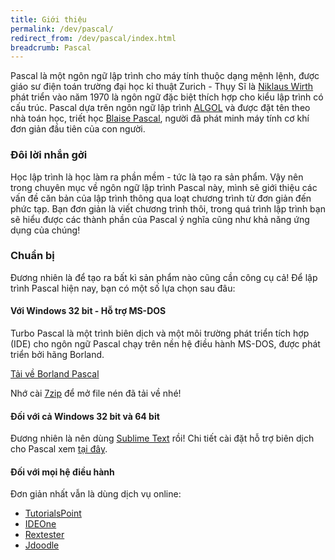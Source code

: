 ```yaml
---
title: Giới thiệu
permalink: /dev/pascal/
redirect_from: /dev/pascal/index.html
breadcrumb: Pascal
---
```


Pascal là một ngôn ngữ lập trình cho máy tính thuộc dạng mệnh lệnh, được giáo sư điện toán trường đại học kỉ thuật Zurich - Thụy Sĩ là [Niklaus Wirth](https://vi.wikipedia.org/wiki/Niklaus_Wirth) phát triển vào năm 1970 là ngôn ngữ đặc biệt thích hợp cho kiểu lập trình có cấu trúc. Pascal dựa trên ngôn ngữ lập trình [ALGOL](https://vi.wikipedia.org/wiki/ALGOL) và được đặt tên theo nhà toán học, triết học [Blaise Pascal](https://vi.wikipedia.org/wiki/Blaise_Pascal), người đã phát minh máy tính cơ khí đơn giản đầu tiên của con người. 

### Đôi lời nhắn gởi

Học lập trình là học làm ra phần mềm - tức là tạo ra sản phẩm. Vậy nên trong chuyên mục về ngôn ngữ lập trình Pascal này, mình sẽ giới thiệu các vấn đề căn bản của lập trình thông qua loạt chương trình từ đơn giản đến phức tạp. Bạn đơn giản là viết chương trình thôi, trong quá trình lập trình bạn sẽ hiểu được các thành phần của Pascal ý nghĩa cũng như khả năng ứng dụng của chúng!

### Chuẩn bị

Đương nhiên là để tạo ra bất kì sản phẩm nào cũng cần công cụ cả! Để lập trình Pascal hiện nay, bạn có một số lựa chọn sau đâu:

#### Với Windows 32 bit - Hỗ trợ MS-DOS

Turbo Pascal là một trình biên dịch và một môi trường phát triển tích hợp (IDE) cho ngôn ngữ Pascal chạy trên nền hệ điều hành MS-DOS, được phát triển bởi hãng Borland.

[Tải về Borland Pascal](/download/BP70.7z)

Nhớ cài [7zip](http://www.7-zip.org/download.html) để mở file nén đã tải về nhé!

#### Đối với cả Windows 32 bit và 64 bit

Đương nhiên là nên dùng [Sublime Text](/dev/sublimetext) rồi! Chi tiết cài đặt hỗ trợ biên dịch cho Pascal xem [tại đây](/dev/sublimetext/installation).

#### Đối với mọi hệ điều hành

Đơn giản nhất vẫn là dùng dịch vụ online:

- [TutorialsPoint](https://www.tutorialspoint.com/compile_pascal_online.php)
- [IDEOne](http://ideone.com)
- [Rextester](http://rextester.com/l/pascal_online_compiler)
- [Jdoodle](https://www.jdoodle.com/execute-pascal-online)